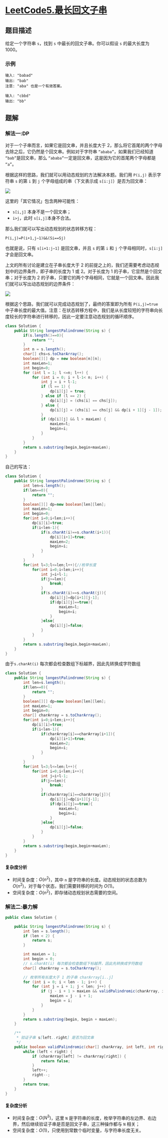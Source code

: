 # [LeetCode5.最长回文子串](https://leetcode-cn.com/problems/longest-palindromic-substring/)
## 题目描述
给定一个字符串 `s`，找到 `s` 中最长的回文子串。你可以假设 `s` 的最大长度为 1000。

### 示例
```
输入: "babad"
输出: "bab"
注意: "aba" 也是一个有效答案。
```
```
输入: "cbbd"
输出: "bb"
```
## 题解
### 解法一:DP
对于一个子串而言，如果它是回文串，并且长度大于 2，那么将它首尾的两个字母去除之后，它仍然是个回文串。例如对于字符串 `“ababa”`，如果我们已经知道 `“bab”`是回文串，那么 `“ababa”`一定是回文串，这是因为它的首尾两个字母都是 `“a”`。

根据这样的思路，我们就可以用动态规划的方法解决本题。我们用 `P(i,j)` 表示字符串 `s` 的第 `i` 到 `j` 个字母组成的串（下文表示成 `s[i:j]`）是否为回文串：

![](https://picgp.oss-cn-beijing.aliyuncs.com/img/20200909145706.png)

这里的「其它情况」包含两种可能性：

- `s[i,j]` 本身不是一个回文串；
- `i>j`，此时 `s[i,j]`本身不合法。

那么我们就可以写出动态规划的状态转移方程：

`P(i,j)=P(i+1,j−1)&&(Si==Sj)`

也就是说，只有 `s[i+1:j−1]` 是回文串，并且 `s` 的第 `i` 和 `j` 个字母相同时，`s[i:j]` 才会是回文串。

上文的所有讨论是建立在子串长度大于 2 的前提之上的，我们还需要考虑动态规划中的边界条件，即子串的长度为 1 或 2。对于长度为 1 的子串，它显然是个回文串；对于长度为 2 的子串，只要它的两个字母相同，它就是一个回文串。因此我们就可以写出动态规划的边界条件：

![](https://picgp.oss-cn-beijing.aliyuncs.com/img/20200909145922.png)

根据这个思路，我们就可以完成动态规划了，最终的答案即为所有 `P(i,j)=true` 中子串长度的最大值。注意：在状态转移方程中，我们是从长度较短的字符串向长度较长的字符串进行转移的，因此一定要注意动态规划的循环顺序。

```java
class Solution {
    public String longestPalindrome(String s) {
        if(s.length()==0){
            return "";
        }
        int n = s.length();
        char[] chs=s.toCharArray();
        boolean[][] dp = new boolean[n][n];
        int maxLen=1;
        int begin=0;
        for (int l = 1; l <=n; l++) {
            for (int i = 0; i + l-1< n; i++) {
                int j = i + l-1;
                if (l == 1) {
                    dp[i][j] = true;
                } else if (l == 2) {
                    dp[i][j] = (chs[i] == chs[j]);
                } else {
                    dp[i][j] = (chs[i] == chs[j] && dp[i + 1][j - 1]);
                }
                if (dp[i][j] && l > maxLen) {
                    maxLen=l;
                    begin=i;
                }
            }
        }
        return s.substring(begin,begin+maxLen);
    }
}
```
自己的写法：
```java
class Solution {
    public String longestPalindrome(String s) {
        int len=s.length();
        if(len==0){
            return "";
        }
        boolean[][] dp=new boolean[len][len];
        int maxLen=1;
        int begin=0;
        for(int i=0;i<len;i++){
            dp[i][i]=true;
            if(i<len-1){
                if(s.charAt(i)==s.charAt(i+1)){
                    dp[i][i+1]=true;
                    maxLen=2;
                    begin=i;
                }
            }
        }
        for(int l=3;l<=len;l++){//枚举长度
            for(int i=0;i<len;i++){
                int j=i+l-1;
                if(j>=len){
                    break;
                }
                if(s.charAt(i)==s.charAt(j)){
                    dp[i][j]=dp[i+1][j-1];
                    if(dp[i][j]==true){
                        maxLen=l;  
                        begin=i;
                    }
                }else{
                    dp[i][j]=false;
                }
            }
        }
        return s.substring(begin,begin+maxLen);
    }
}
```

由于`s.charAt(i)` 每次都会检查数组下标越界，因此先转换成字符数组
```java
class Solution {
    public String longestPalindrome(String s) {
        int len=s.length();
        if(len==0){
            return "";
        }
        boolean[][] dp=new boolean[len][len];
        int maxLen=1;
        int begin=0;
        char[] charArray = s.toCharArray();
        for(int i=0;i<len;i++){
            dp[i][i]=true;
            if(i<len-1){
                if(charArray[i]==charArray[i+1]){
                    dp[i][i+1]=true;
                    maxLen=2;
                    begin=i;
                }
            }
        }
        for(int l=3;l<=len;l++){
            for(int i=0;i<len;i++){
                int j=i+l-1;
                if(j>=len){
                    break;
                }
                if(charArray[i]==charArray[j]){
                    dp[i][j]=dp[i+1][j-1];
                    if(dp[i][j]==true){
                        maxLen=l;  
                        begin=i;
                    }
                }else{
                    dp[i][j]=false;
                }
            }
        }
        return s.substring(begin,begin+maxLen);
    }
}
```
#### 复杂度分析
- 时间复杂度：$O(n^2)$，其中 `n` 是字符串的长度。动态规划的状态总数为 $O(n^2)$，对于每个状态，我们需要转移的时间为 $O(1)$。
- 空间复杂度：$O(n^2)$，即存储动态规划状态需要的空间。
### 解法二:暴力解

```java
public class Solution {

    public String longestPalindrome(String s) {
        int len = s.length();
        if (len < 2) {
            return s;
        }

        int maxLen = 1;
        int begin = 0;
        // s.charAt(i) 每次都会检查数组下标越界，因此先转换成字符数组
        char[] charArray = s.toCharArray();

        // 枚举所有长度大于 1 的子串 charArray[i..j]
        for (int i = 0; i < len - 1; i++) {
            for (int j = i + 1; j < len; j++) {
                if (j - i + 1 > maxLen && validPalindromic(charArray, i, j)) {
                    maxLen = j - i + 1;
                    begin = i;
                }
            }
        }
        return s.substring(begin, begin + maxLen);
    }

    /**
     * 验证子串 s[left..right] 是否为回文串
     */
    public boolean validPalindromic(char[] charArray, int left, int right) {
        while (left < right) {
            if (charArray[left] != charArray[right]) {
                return false;
            }
            left++;
            right--;
        }
        return true;
    }
}
```
#### 复杂度分析
- 时间复杂度：$O(N^3)$，这里 `N` 是字符串的长度，枚举字符串的左边界、右边界，然后继续验证子串是否是回文子串，这三种操作都与 `N` 相关；
- 空间复杂度：$O(1)$，只使用到常数个临时变量，与字符串长度无关。
